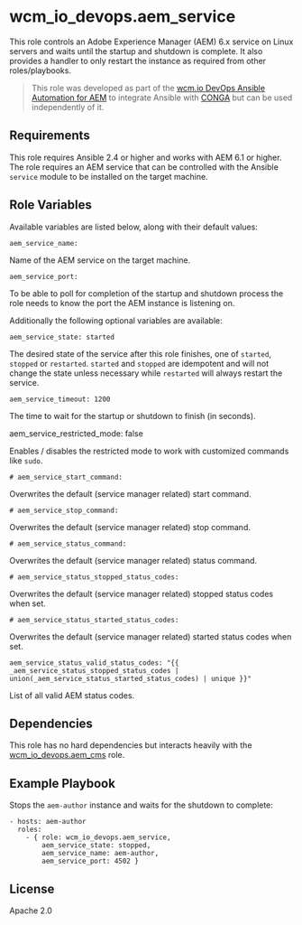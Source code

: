 # wcm_io_devops.aem_service

This role controls an Adobe Experience Manager (AEM) 6.x service on Linux servers and waits until the startup and shutdown is complete. It also provides a handler to only restart the instance as required from other roles/playbooks.

> This role was developed as part of the
> [wcm.io DevOps Ansible Automation for AEM](http://devops.wcm.io/ansible-aem/)
> to integrate Ansible with
> [CONGA](http://devops.wcm.io/conga/) but can be used independently of
> it.

## Requirements

This role requires Ansible 2.4 or higher and works with AEM 6.1 or
higher. The role requires an AEM service that can be controlled with the
Ansible `service` module to be installed on the target machine.

## Role Variables

Available variables are listed below, along with their default values:

	aem_service_name: 

Name of the AEM service on the target machine. 

	aem_service_port:
 
To be able to poll for completion of the startup and shutdown process the role needs to know the port the AEM instance is listening on. 

Additionally the following optional variables are available:

	aem_service_state: started

The desired state of the service after this role finishes, one of `started`, `stopped` or `restarted`. `started` and `stopped` are idempotent and will not change the state unless necessary while `restarted` will always restart the service. 

	aem_service_timeout: 1200

The time to wait for the startup or shutdown to finish (in seconds).

aem_service_restricted_mode: false

Enables / disables the restricted mode to work with customized commands like `sudo`.

    # aem_service_start_command: 

Overwrites the default (service manager related) start command.

    # aem_service_stop_command: 

Overwrites the default (service manager related) stop command.

    # aem_service_status_command: 

Overwrites the default (service manager related) status command.

    # aem_service_status_stopped_status_codes:

Overwrites the default (service manager related) stopped status codes
when set.

    # aem_service_status_started_status_codes:

Overwrites the default (service manager related) started status codes
when set.

    aem_service_status_valid_status_codes: "{{ _aem_service_status_stopped_status_codes | union(_aem_service_status_started_status_codes) | unique }}"
    
List of all valid AEM status codes.

## Dependencies

This role has no hard dependencies but interacts heavily with the [wcm_io_devops.aem_cms](https://github.com/wcm-io-devops/ansible-aem-cms) role.

## Example Playbook

Stops the `aem-author` instance and waits for the shutdown to complete: 

	- hosts: aem-author
	  roles:
	    - { role: wcm_io_devops.aem_service,
	        aem_service_state: stopped,
	        aem_service_name: aem-author,
	        aem_service_port: 4502 }

## License

Apache 2.0

